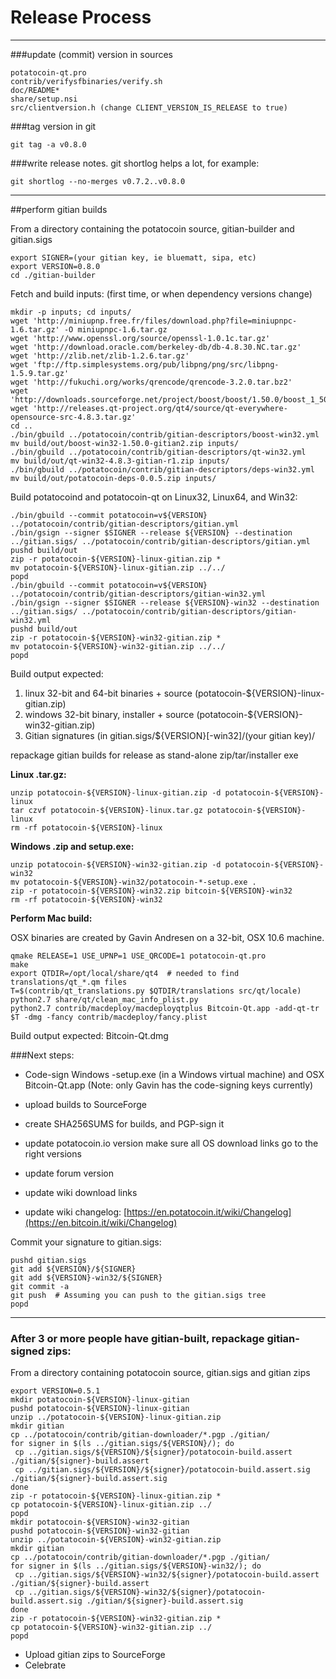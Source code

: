 Release Process
====================

* * *

###update (commit) version in sources


	potatocoin-qt.pro
	contrib/verifysfbinaries/verify.sh
	doc/README*
	share/setup.nsi
	src/clientversion.h (change CLIENT_VERSION_IS_RELEASE to true)

###tag version in git

	git tag -a v0.8.0

###write release notes. git shortlog helps a lot, for example:

	git shortlog --no-merges v0.7.2..v0.8.0

* * *

##perform gitian builds

 From a directory containing the potatocoin source, gitian-builder and gitian.sigs
  
	export SIGNER=(your gitian key, ie bluematt, sipa, etc)
	export VERSION=0.8.0
	cd ./gitian-builder

 Fetch and build inputs: (first time, or when dependency versions change)

	mkdir -p inputs; cd inputs/
	wget 'http://miniupnp.free.fr/files/download.php?file=miniupnpc-1.6.tar.gz' -O miniupnpc-1.6.tar.gz
	wget 'http://www.openssl.org/source/openssl-1.0.1c.tar.gz'
	wget 'http://download.oracle.com/berkeley-db/db-4.8.30.NC.tar.gz'
	wget 'http://zlib.net/zlib-1.2.6.tar.gz'
	wget 'ftp://ftp.simplesystems.org/pub/libpng/png/src/libpng-1.5.9.tar.gz'
	wget 'http://fukuchi.org/works/qrencode/qrencode-3.2.0.tar.bz2'
	wget 'http://downloads.sourceforge.net/project/boost/boost/1.50.0/boost_1_50_0.tar.bz2'
	wget 'http://releases.qt-project.org/qt4/source/qt-everywhere-opensource-src-4.8.3.tar.gz'
	cd ..
	./bin/gbuild ../potatocoin/contrib/gitian-descriptors/boost-win32.yml
	mv build/out/boost-win32-1.50.0-gitian2.zip inputs/
	./bin/gbuild ../potatocoin/contrib/gitian-descriptors/qt-win32.yml
	mv build/out/qt-win32-4.8.3-gitian-r1.zip inputs/
	./bin/gbuild ../potatocoin/contrib/gitian-descriptors/deps-win32.yml
	mv build/out/potatocoin-deps-0.0.5.zip inputs/

 Build potatocoind and potatocoin-qt on Linux32, Linux64, and Win32:
  
	./bin/gbuild --commit potatocoin=v${VERSION} ../potatocoin/contrib/gitian-descriptors/gitian.yml
	./bin/gsign --signer $SIGNER --release ${VERSION} --destination ../gitian.sigs/ ../potatocoin/contrib/gitian-descriptors/gitian.yml
	pushd build/out
	zip -r potatocoin-${VERSION}-linux-gitian.zip *
	mv potatocoin-${VERSION}-linux-gitian.zip ../../
	popd
	./bin/gbuild --commit potatocoin=v${VERSION} ../potatocoin/contrib/gitian-descriptors/gitian-win32.yml
	./bin/gsign --signer $SIGNER --release ${VERSION}-win32 --destination ../gitian.sigs/ ../potatocoin/contrib/gitian-descriptors/gitian-win32.yml
	pushd build/out
	zip -r potatocoin-${VERSION}-win32-gitian.zip *
	mv potatocoin-${VERSION}-win32-gitian.zip ../../
	popd

  Build output expected:

  1. linux 32-bit and 64-bit binaries + source (potatocoin-${VERSION}-linux-gitian.zip)
  2. windows 32-bit binary, installer + source (potatocoin-${VERSION}-win32-gitian.zip)
  3. Gitian signatures (in gitian.sigs/${VERSION}[-win32]/(your gitian key)/

repackage gitian builds for release as stand-alone zip/tar/installer exe

**Linux .tar.gz:**

	unzip potatocoin-${VERSION}-linux-gitian.zip -d potatocoin-${VERSION}-linux
	tar czvf potatocoin-${VERSION}-linux.tar.gz potatocoin-${VERSION}-linux
	rm -rf potatocoin-${VERSION}-linux

**Windows .zip and setup.exe:**

	unzip potatocoin-${VERSION}-win32-gitian.zip -d potatocoin-${VERSION}-win32
	mv potatocoin-${VERSION}-win32/potatocoin-*-setup.exe .
	zip -r potatocoin-${VERSION}-win32.zip bitcoin-${VERSION}-win32
	rm -rf potatocoin-${VERSION}-win32

**Perform Mac build:**

  OSX binaries are created by Gavin Andresen on a 32-bit, OSX 10.6 machine.

	qmake RELEASE=1 USE_UPNP=1 USE_QRCODE=1 potatocoin-qt.pro
	make
	export QTDIR=/opt/local/share/qt4  # needed to find translations/qt_*.qm files
	T=$(contrib/qt_translations.py $QTDIR/translations src/qt/locale)
	python2.7 share/qt/clean_mac_info_plist.py
	python2.7 contrib/macdeploy/macdeployqtplus Bitcoin-Qt.app -add-qt-tr $T -dmg -fancy contrib/macdeploy/fancy.plist

 Build output expected: Bitcoin-Qt.dmg

###Next steps:

* Code-sign Windows -setup.exe (in a Windows virtual machine) and
  OSX Bitcoin-Qt.app (Note: only Gavin has the code-signing keys currently)

* upload builds to SourceForge

* create SHA256SUMS for builds, and PGP-sign it

* update potatocoin.io version
  make sure all OS download links go to the right versions

* update forum version

* update wiki download links

* update wiki changelog: [https://en.potatocoin.it/wiki/Changelog](https://en.bitcoin.it/wiki/Changelog)

Commit your signature to gitian.sigs:

	pushd gitian.sigs
	git add ${VERSION}/${SIGNER}
	git add ${VERSION}-win32/${SIGNER}
	git commit -a
	git push  # Assuming you can push to the gitian.sigs tree
	popd

-------------------------------------------------------------------------

### After 3 or more people have gitian-built, repackage gitian-signed zips:

From a directory containing potatocoin source, gitian.sigs and gitian zips

	export VERSION=0.5.1
	mkdir potatocoin-${VERSION}-linux-gitian
	pushd potatocoin-${VERSION}-linux-gitian
	unzip ../potatocoin-${VERSION}-linux-gitian.zip
	mkdir gitian
	cp ../potatocoin/contrib/gitian-downloader/*.pgp ./gitian/
	for signer in $(ls ../gitian.sigs/${VERSION}/); do
	 cp ../gitian.sigs/${VERSION}/${signer}/potatocoin-build.assert ./gitian/${signer}-build.assert
	 cp ../gitian.sigs/${VERSION}/${signer}/potatocoin-build.assert.sig ./gitian/${signer}-build.assert.sig
	done
	zip -r potatocoin-${VERSION}-linux-gitian.zip *
	cp potatocoin-${VERSION}-linux-gitian.zip ../
	popd
	mkdir potatocoin-${VERSION}-win32-gitian
	pushd potatocoin-${VERSION}-win32-gitian
	unzip ../potatocoin-${VERSION}-win32-gitian.zip
	mkdir gitian
	cp ../potatocoin/contrib/gitian-downloader/*.pgp ./gitian/
	for signer in $(ls ../gitian.sigs/${VERSION}-win32/); do
	 cp ../gitian.sigs/${VERSION}-win32/${signer}/potatocoin-build.assert ./gitian/${signer}-build.assert
	 cp ../gitian.sigs/${VERSION}-win32/${signer}/potatocoin-build.assert.sig ./gitian/${signer}-build.assert.sig
	done
	zip -r potatocoin-${VERSION}-win32-gitian.zip *
	cp potatocoin-${VERSION}-win32-gitian.zip ../
	popd

- Upload gitian zips to SourceForge
- Celebrate 
